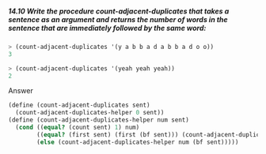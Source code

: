 ##### 14.10 Write the procedure count-adjacent-duplicates that takes a sentence as an argument and returns the number of words in the sentence that are immediately followed by the same word:
```Scheme
> (count-adjacent-duplicates '(y a b b a d a b b a d o o))
3

> (count-adjacent-duplicates '(yeah yeah yeah))
2
```

Answer

```Scheme
(define (count-adjacent-duplicates sent)
  (count-adjacent-duplicates-helper 0 sent))
(define (count-adjacent-duplicates-helper num sent)
  (cond ((equal? (count sent) 1) num)
        ((equal? (first sent) (first (bf sent))) (count-adjacent-duplicates-helper (+ num 1) (bf sent)))
        (else (count-adjacent-duplicates-helper num (bf sent)))))
```
